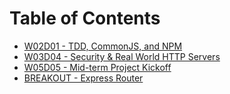 # Table of Contents

* [W02D01 - TDD, CommonJS, and NPM](/w02d01)
* [W03D04 - Security & Real World HTTP Servers](/w03d04)
* [W05D05 - Mid-term Project Kickoff](/w05d05)
* [BREAKOUT - Express Router](/breakout-express-router)
